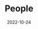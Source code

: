 ---
title: People
date: 2022-10-24

type: landing

sections:
  - block: people
    content:
      title: Meet the Team
      # Choose which groups/teams of users to display.
      #   Edit `user_groups` in each user's profile to add them to one or more of these groups.
      user_groups:
          - Principal Investigator
          - Senior Investigators
          - Postdoctoral Fellows
          - PH.D.＆M.S. Students
          - i-Brain Office
          - Researchers
          - Grad Students
          - Administration
          - Visitors
      sort_by: Params.sequence_weight

      sort_ascending: true
    design:
      show_interests: false
      show_role: true
      show_social: true


  - block: markdown
    content:
      title: Alumni
      subtitle: Former members of our research group
      text: |
        <div style="overflow-x: auto; margin: 20px 0;">
          <table style="width: 100%; border-collapse: collapse; margin: 20px 0; font-size: 16px; box-shadow: 0 2px 8px rgba(0,0,0,0.1);">
            <thead>
              <tr style="background: linear-gradient(135deg, #4bb6ff 0%, #2563eb 100%); color: white;">
                <th style="padding: 15px; text-align: left; border: 1px solid #ddd; font-weight: 600;">NAME</th>
                <th style="padding: 15px; text-align: left; border: 1px solid #ddd; font-weight: 600;">CURRENT POSITION</th>
                <th style="padding: 15px; text-align: left; border: 1px solid #ddd; font-weight: 600;">UNIVERSITY/COMPANY</th>
              </tr>
            </thead>
            <tbody>
              <tr style="background-color: #f8f9fa;">
                <td style="padding: 12px 15px; border: 1px solid #ddd;">Agarwal, Ritesh</td>
                <td style="padding: 12px 15px; border: 1px solid #ddd;">Professor</td>
                <td style="padding: 12px 15px; border: 1px solid #ddd;">University of Pennsylvania Department of Materials Science & Engineering</td>
              </tr>
              <tr style="background-color: white;">
                <td style="padding: 12px 15px; border: 1px solid #ddd;">Ashby, Paul</td>
                <td style="padding: 12px 15px; border: 1px solid #ddd;">Staff Scientist, Imaging and Manipulation of Nanostructures</td>
                <td style="padding: 12px 15px; border: 1px solid #ddd;">Lawrence Berkeley National Laboratory Molecular Foundry</td>
              </tr>
              <tr style="background-color: #f8f9fa;">
                <td style="padding: 12px 15px; border: 1px solid #ddd;">Barrelet, Carl</td>
                <td style="padding: 12px 15px; border: 1px solid #ddd;">Head of Data Science</td>
                <td style="padding: 12px 15px; border: 1px solid #ddd;">KPMG Canada</td>
              </tr>
              <tr style="background-color: white;">
                <td style="padding: 12px 15px; border: 1px solid #ddd;">Bolle, Cristian</td>
                <td style="padding: 12px 15px; border: 1px solid #ddd;">Distinguished MTS</td>
                <td style="padding: 12px 15px; border: 1px solid #ddd;">Nokia Bell Labs</td>
              </tr>
              <tr style="background-color: #f8f9fa;">
                <td style="padding: 12px 15px; border: 1px solid #ddd;">Cahoon, James</td>
                <td style="padding: 12px 15px; border: 1px solid #ddd;">Associate Professor</td>
                <td style="padding: 12px 15px; border: 1px solid #ddd;">The University of North Carolina at Chapel Hill Department of Chemistry</td>
              </tr>
              <tr style="background-color: white;">
                <td style="padding: 12px 15px; border: 1px solid #ddd;">Cao, Anyuan</td>
                <td style="padding: 12px 15px; border: 1px solid #ddd;">Professor</td>
                <td style="padding: 12px 15px; border: 1px solid #ddd;">Peking University Department of Advanced Materials and Nanotechnology</td>
              </tr>
              <tr style="background-color: #f8f9fa;">
                <td style="padding: 12px 15px; border: 1px solid #ddd;">Carnahan, Edmund</td>
                <td style="padding: 12px 15px; border: 1px solid #ddd;">Research Fellow</td>
                <td style="padding: 12px 15px; border: 1px solid #ddd;">The Dow Chemical Company</td>
              </tr>
              <tr style="background-color: white;">
                <td style="padding: 12px 15px; border: 1px solid #ddd;">Casanova, Didier</td>
                <td style="padding: 12px 15px; border: 1px solid #ddd;">Associate Principal</td>
                <td style="padding: 12px 15px; border: 1px solid #ddd;">McKinsey & Company</td>
              </tr>
              <tr style="background-color: #f8f9fa;">
                <td style="padding: 12px 15px; border: 1px solid #ddd;">Chen, Chia-Chun (Jay)</td>
                <td style="padding: 12px 15px; border: 1px solid #ddd;">Professor</td>
                <td style="padding: 12px 15px; border: 1px solid #ddd;">National Taiwan Normal University Department of Chemistry</td>
              </tr>
              <tr style="background-color: white;">
                <td style="padding: 12px 15px; border: 1px solid #ddd;">Chen, Liwei</td>
                <td style="padding: 12px 15px; border: 1px solid #ddd;">Professor</td>
                <td style="padding: 12px 15px; border: 1px solid #ddd;">Chinese Academy of Sciences Suzhou Institute of Nano-Tech and Nano-Bionics</td>
              </tr>
              <tr style="background-color: #f8f9fa;">
                <td style="padding: 12px 15px; border: 1px solid #ddd;">Cheung, Barry Chin Li</td>
                <td style="padding: 12px 15px; border: 1px solid #ddd;">Associate Professor</td>
                <td style="padding: 12px 15px; border: 1px solid #ddd;">University of Nebraska, Lincoln Department of Chemistry, Nebraska Center for Materials and Nanoscience</td>
              </tr>
              <tr style="background-color: white;">
                <td style="padding: 12px 15px; border: 1px solid #ddd;">Choe, Hwan Sung</td>
                <td style="padding: 12px 15px; border: 1px solid #ddd;">Process Engineer 4</td>
                <td style="padding: 12px 15px; border: 1px solid #ddd;">Lam Research</td>
              </tr>
              <tr style="background-color: #f8f9fa;">
                <td style="padding: 12px 15px; border: 1px solid #ddd;">Cohen-Karni, Tzahi</td>
                <td style="padding: 12px 15px; border: 1px solid #ddd;">Associate Professor</td>
                <td style="padding: 12px 15px; border: 1px solid #ddd;">Carnegie Mellon University Department of Biomedical Engineering</td>
              </tr>
              <tr style="background-color: white;">
                <td style="padding: 12px 15px; border: 1px solid #ddd;">Cui, Yi</td>
                <td style="padding: 12px 15px; border: 1px solid #ddd;">Professor</td>
                <td style="padding: 12px 15px; border: 1px solid #ddd;">Stanford University Department of Materials Science & Engineering</td>
              </tr>
              <tr style="background-color: #f8f9fa;">
                <td style="padding: 12px 15px; border: 1px solid #ddd;">Dai, Hongjie</td>
                <td style="padding: 12px 15px; border: 1px solid #ddd;">Professor</td>
                <td style="padding: 12px 15px; border: 1px solid #ddd;">Stanford University Department of Chemistry</td>
              </tr>
              <tr style="background-color: white;">
                <td style="padding: 12px 15px; border: 1px solid #ddd;">Dai, Xiaochuan</td>
                <td style="padding: 12px 15px; border: 1px solid #ddd;">Assistant Professor</td>
                <td style="padding: 12px 15px; border: 1px solid #ddd;">Tsinghua University Department of Biomedical Engineering, School of Medicine</td>
              </tr>
              <tr style="background-color: #f8f9fa;">
                <td style="padding: 12px 15px; border: 1px solid #ddd;">Deng, Bing</td>
                <td style="padding: 12px 15px; border: 1px solid #ddd;">Postdoctoral Fellow</td>
                <td style="padding: 12px 15px; border: 1px solid #ddd;">Rice University Department of Chemistry</td>
              </tr>
              <tr style="background-color: white;">
                <td style="padding: 12px 15px; border: 1px solid #ddd;">Dong, Yajie</td>
                <td style="padding: 12px 15px; border: 1px solid #ddd;">Assistant Professor</td>
                <td style="padding: 12px 15px; border: 1px solid #ddd;">University of Central Florida NanoScience Technology Center</td>
              </tr>
              <tr style="background-color: #f8f9fa;">
                <td style="padding: 12px 15px; border: 1px solid #ddd;">Duan, Xiangfeng</td>
                <td style="padding: 12px 15px; border: 1px solid #ddd;">Professor</td>
                <td style="padding: 12px 15px; border: 1px solid #ddd;">University of California, Los Angeles Department of Chemistry & Biochemistry</td>
              </tr>
              <tr style="background-color: white;">
                <td style="padding: 12px 15px; border: 1px solid #ddd;">Duan, Xiaojie</td>
                <td style="padding: 12px 15px; border: 1px solid #ddd;">Associate Professor</td>
                <td style="padding: 12px 15px; border: 1px solid #ddd;">Peking University Department of Biomedical Engineering</td>
              </tr>
              <tr style="background-color: #f8f9fa;">
                <td style="padding: 12px 15px; border: 1px solid #ddd;">Fang, Ying</td>
                <td style="padding: 12px 15px; border: 1px solid #ddd;">Professor</td>
                <td style="padding: 12px 15px; border: 1px solid #ddd;">National Center for Nanoscience and Technology, China</td>
              </tr>
              <tr style="background-color: white;">
                <td style="padding: 12px 15px; border: 1px solid #ddd;">Friedman, Robin</td>
                <td style="padding: 12px 15px; border: 1px solid #ddd;">Director of Technology</td>
                <td style="padding: 12px 15px; border: 1px solid #ddd;">View, Inc</td>
              </tr>
              <tr style="background-color: #f8f9fa;">
                <td style="padding: 12px 15px; border: 1px solid #ddd;">Frisbie, C. Daniel</td>
                <td style="padding: 12px 15px; border: 1px solid #ddd;">Professor</td>
                <td style="padding: 12px 15px; border: 1px solid #ddd;">University of Minnesota Department of Chemical Engineering & Materials Science</td>
              </tr>
              <tr style="background-color: white;">
                <td style="padding: 12px 15px; border: 1px solid #ddd;">Fu, Tian-Ming</td>
                <td style="padding: 12px 15px; border: 1px solid #ddd;">Postdoctoral Associate</td>
                <td style="padding: 12px 15px; border: 1px solid #ddd;">HHMI Janelia Research Campus</td>
              </tr>
              <tr style="background-color: #f8f9fa;">
                <td style="padding: 12px 15px; border: 1px solid #ddd;">Gao, Ning</td>
                <td style="padding: 12px 15px; border: 1px solid #ddd;">-</td>
                <td style="padding: 12px 15px; border: 1px solid #ddd;">-</td>
              </tr>
              <tr style="background-color: white;">
                <td style="padding: 12px 15px; border: 1px solid #ddd;">Gao, Ruixuan</td>
                <td style="padding: 12px 15px; border: 1px solid #ddd;">Postdoctoral Associate</td>
                <td style="padding: 12px 15px; border: 1px solid #ddd;">Massachusetts Institute of Technology Media Lab and McGovern Institute; Departments of Biological Engineering and Brain and Cognitive Sciences</td>
              </tr>
              <tr style="background-color: #f8f9fa;">
                <td style="padding: 12px 15px; border: 1px solid #ddd;">Gao, Teng</td>
                <td style="padding: 12px 15px; border: 1px solid #ddd;">Professor</td>
                <td style="padding: 12px 15px; border: 1px solid #ddd;">National Center for Nanoscience and Technology, China</td>
              </tr>
              <tr style="background-color: white;">
                <td style="padding: 12px 15px; border: 1px solid #ddd;">Gao, Xuan</td>
                <td style="padding: 12px 15px; border: 1px solid #ddd;">Professor</td>
                <td style="padding: 12px 15px; border: 1px solid #ddd;">Case Western Reserve University Department of Physics</td>
              </tr>
              <tr style="background-color: #f8f9fa;">
                <td style="padding: 12px 15px; border: 1px solid #ddd;">Gong, Jian Ru</td>
                <td style="padding: 12px 15px; border: 1px solid #ddd;">Professor</td>
                <td style="padding: 12px 15px; border: 1px solid #ddd;">National Center for Nanoscience and Technology, China Physical Chemistry</td>
              </tr>
              <tr style="background-color: white;">
                <td style="padding: 12px 15px; border: 1px solid #ddd;">Gradecak, Silvija</td>
                <td style="padding: 12px 15px; border: 1px solid #ddd;">Professor</td>
                <td style="padding: 12px 15px; border: 1px solid #ddd;">Massachusetts Institute of Technology Department of Materials Science & Engineering</td>
              </tr>
              <tr style="background-color: #f8f9fa;">
                <td style="padding: 12px 15px; border: 1px solid #ddd;">Greytak, Andrew</td>
                <td style="padding: 12px 15px; border: 1px solid #ddd;">Associate Professor</td>
                <td style="padding: 12px 15px; border: 1px solid #ddd;">University of South Carolina Department of Chemistry and Biochemistry</td>
              </tr>
              <tr style="background-color: white;">
                <td style="padding: 12px 15px; border: 1px solid #ddd;">Gudiksen, Mark</td>
                <td style="padding: 12px 15px; border: 1px solid #ddd;">Co-founder and Partner</td>
                <td style="padding: 12px 15px; border: 1px solid #ddd;">Circularis Partners LLC</td>
              </tr>
              <tr style="background-color: #f8f9fa;">
                <td style="padding: 12px 15px; border: 1px solid #ddd;">Hafner, Jason</td>
                <td style="padding: 12px 15px; border: 1px solid #ddd;">Professor</td>
                <td style="padding: 12px 15px; border: 1px solid #ddd;">Rice University Department of Physics & Astronomy/Department of Chemistry</td>
              </tr>
              <tr style="background-color: white;">
                <td style="padding: 12px 15px; border: 1px solid #ddd;">Hahm, Jong-in</td>
                <td style="padding: 12px 15px; border: 1px solid #ddd;">Professor</td>
                <td style="padding: 12px 15px; border: 1px solid #ddd;">Georgetown University Department of Chemistry</td>
              </tr>
              <tr style="background-color: #f8f9fa;">
                <td style="padding: 12px 15px; border: 1px solid #ddd;">Hata, Kenji</td>
                <td style="padding: 12px 15px; border: 1px solid #ddd;">Director</td>
                <td style="padding: 12px 15px; border: 1px solid #ddd;">National Institute of Advanced Industrial Science & Technology (AIST), CNT-Application Research Center</td>
              </tr>
              <tr style="background-color: white;">
                <td style="padding: 12px 15px; border: 1px solid #ddd;">Hayden, Oliver</td>
                <td style="padding: 12px 15px; border: 1px solid #ddd;">Professor</td>
                <td style="padding: 12px 15px; border: 1px solid #ddd;">Technical University of Munich Electrical and Computer Engineering</td>
              </tr>
              <tr style="background-color: #f8f9fa;">
                <td style="padding: 12px 15px; border: 1px solid #ddd;">Hong, Guosong</td>
                <td style="padding: 12px 15px; border: 1px solid #ddd;">Assistant Professor</td>
                <td style="padding: 12px 15px; border: 1px solid #ddd;">Stanford University Department of Materials Science & Engineering</td>
              </tr>
              <tr style="background-color: white;">
                <td style="padding: 12px 15px; border: 1px solid #ddd;">Hu, Jiangtao</td>
                <td style="padding: 12px 15px; border: 1px solid #ddd;">Marketing Director</td>
                <td style="padding: 12px 15px; border: 1px solid #ddd;">Lam Research</td>
              </tr>
              <tr style="background-color: #f8f9fa;">
                <td style="padding: 12px 15px; border: 1px solid #ddd; font-weight: 500;">Hu, Jinsong</td>
                <td style="padding: 12px 15px; border: 1px solid #ddd;">Professor</td>
                <td style="padding: 12px 15px; border: 1px solid #ddd;">Key Laboratory of Molecular Nanostructure and Nanotechnology Institute of Chemistry, Chinese Academy of Sciences</td>
              </tr>
              <tr style="background-color: white;">
                <td style="padding: 12px 15px; border: 1px solid #ddd; font-weight: 500;">Hu, Yongjie</td>
                <td style="padding: 12px 15px; border: 1px solid #ddd;">Associate Professor</td>
                <td style="padding: 12px 15px; border: 1px solid #ddd;">University of California, Los Angeles Department of Mechanical & Aerospace Engineering</td>
              </tr>
              <tr style="background-color: #f8f9fa;">
                <td style="padding: 12px 15px; border: 1px solid #ddd; font-weight: 500;">Huang, Yu</td>
                <td style="padding: 12px 15px; border: 1px solid #ddd;">Professor</td>
                <td style="padding: 12px 15px; border: 1px solid #ddd;">University of California, Los Angeles Department of Materials Science & Engineering</td>
              </tr>
              <tr style="background-color: white;">
                <td style="padding: 12px 15px; border: 1px solid #ddd; font-weight: 500;">Javey, Ali</td>
                <td style="padding: 12px 15px; border: 1px solid #ddd;">Professor</td>
                <td style="padding: 12px 15px; border: 1px solid #ddd;">University of California, Berkeley Department of Electrical Engineering & Computer Science</td>
              </tr>
              <tr style="background-color: #f8f9fa;">
                <td style="padding: 12px 15px; border: 1px solid #ddd; font-weight: 500;">Jiang, Xiaocheng</td>
                <td style="padding: 12px 15px; border: 1px solid #ddd;">Assistant Professor</td>
                <td style="padding: 12px 15px; border: 1px solid #ddd;">Tufts University Department of Biomedical Engineering</td>
              </tr>
              <tr style="background-color: white;">
                <td style="padding: 12px 15px; border: 1px solid #ddd; font-weight: 500;">Jin, Song</td>
                <td style="padding: 12px 15px; border: 1px solid #ddd;">Professor</td>
                <td style="padding: 12px 15px; border: 1px solid #ddd;">University of Wisconsin-Madison Department of Chemistry</td>
              </tr>
              <tr style="background-color: #f8f9fa;">
                <td style="padding: 12px 15px; border: 1px solid #ddd; font-weight: 500;">Joselevich, Ernesto</td>
                <td style="padding: 12px 15px; border: 1px solid #ddd;">Professor</td>
                <td style="padding: 12px 15px; border: 1px solid #ddd;">Weizmann Institute of Science, Israel Department of Materials and Interfaces</td>
              </tr>
              <tr style="background-color: white;">
                <td style="padding: 12px 15px; border: 1px solid #ddd; font-weight: 500;">Kelty, Stephen</td>
                <td style="padding: 12px 15px; border: 1px solid #ddd;">Professor</td>
                <td style="padding: 12px 15px; border: 1px solid #ddd;">Seton Hall University Department of Chemistry & Biochemistry</td>
              </tr>
              <tr style="background-color: #f8f9fa;">
                <td style="padding: 12px 15px; border: 1px solid #ddd; font-weight: 500;">Kempa, Thomas</td>
                <td style="padding: 12px 15px; border: 1px solid #ddd;">Assistant Professor</td>
                <td style="padding: 12px 15px; border: 1px solid #ddd;">Johns Hopkins University Department of Chemistry</td>
              </tr>
              <tr style="background-color: white;">
                <td style="padding: 12px 15px; border: 1px solid #ddd; font-weight: 500;">Kim, Philip</td>
                <td style="padding: 12px 15px; border: 1px solid #ddd;">Professor</td>
                <td style="padding: 12px 15px; border: 1px solid #ddd;">Harvard University Department of Physics</td>
              </tr>
              <tr style="background-color: #f8f9fa;">
                <td style="padding: 12px 15px; border: 1px solid #ddd; font-weight: 500;">Kim, Sun Kyung</td>
                <td style="padding: 12px 15px; border: 1px solid #ddd;">Associate Professor</td>
                <td style="padding: 12px 15px; border: 1px solid #ddd;">Kyung Hee University Department of Applied Physics</td>
              </tr>
              <tr style="background-color: white;">
                <td style="padding: 12px 15px; border: 1px solid #ddd; font-weight: 500;">Lauhon, Lincoln</td>
                <td style="padding: 12px 15px; border: 1px solid #ddd;">Professor; Associate Chair</td>
                <td style="padding: 12px 15px; border: 1px solid #ddd;">Northwestern University Department of Materials Science & Engineering</td>
              </tr>
              <tr style="background-color: #f8f9fa;">
                <td style="padding: 12px 15px; border: 1px solid #ddd; font-weight: 500;">Lee, Jae-Hyun</td>
                <td style="padding: 12px 15px; border: 1px solid #ddd;">Assistant Professor</td>
                <td style="padding: 12px 15px; border: 1px solid #ddd;">Yonsei University IBS Center for Nanomedicine</td>
              </tr>
              <tr style="background-color: white;">
                <td style="padding: 12px 15px; border: 1px solid #ddd; font-weight: 500;">Lee, Jongha</td>
                <td style="padding: 12px 15px; border: 1px solid #ddd;">Postdoctoral Fellow</td>
                <td style="padding: 12px 15px; border: 1px solid #ddd;">Harvard University Applied Physics</td>
              </tr>
              <tr style="background-color: #f8f9fa;">
                <td style="padding: 12px 15px; border: 1px solid #ddd; font-weight: 500;">Lee, Jung Min</td>
                <td style="padding: 12px 15px; border: 1px solid #ddd;">Postdoctoral Fellow</td>
                <td style="padding: 12px 15px; border: 1px solid #ddd;">Korea University Department of Physics</td>
              </tr>
              <tr style="background-color: white;">
                <td style="padding: 12px 15px; border: 1px solid #ddd; font-weight: 500;">Li, Yat</td>
                <td style="padding: 12px 15px; border: 1px solid #ddd;">Professor</td>
                <td style="padding: 12px 15px; border: 1px solid #ddd;">University of California, Santa Cruz Department of Chemistry & Biochemistry</td>
              </tr>
              <tr style="background-color: #f8f9fa;">
                <td style="padding: 12px 15px; border: 1px solid #ddd; font-weight: 500;">Li, Yonghong</td>
                <td style="padding: 12px 15px; border: 1px solid #ddd;">Research Scientist</td>
                <td style="padding: 12px 15px; border: 1px solid #ddd;">Texas Instruments</td>
              </tr>
              <tr style="background-color: white;">
                <td style="padding: 12px 15px; border: 1px solid #ddd; font-weight: 500;">Lin, Dingchang</td>
                <td style="padding: 12px 15px; border: 1px solid #ddd;">Assistant Professor</td>
                <td style="padding: 12px 15px; border: 1px solid #ddd;">Johns Hopkins University</td>
              </tr>
              <tr style="background-color: #f8f9fa;">
                <td style="padding: 12px 15px; border: 1px solid #ddd; font-weight: 500;">Lin, Keng-hui</td>
                <td style="padding: 12px 15px; border: 1px solid #ddd;">Associate Research Fellow</td>
                <td style="padding: 12px 15px; border: 1px solid #ddd;">Academia Sinica, Taiwan Institute of Physics</td>
              </tr>
              <tr style="background-color: white;">
                <td style="padding: 12px 15px; border: 1px solid #ddd; font-weight: 500;">Liu, Jia</td>
                <td style="padding: 12px 15px; border: 1px solid #ddd;">Assistant Professor</td>
                <td style="padding: 12px 15px; border: 1px solid #ddd;">Harvard University School of Engineering and Applied Sciences</td>
              </tr>
              <tr style="background-color: #f8f9fa;">
                <td style="padding: 12px 15px; border: 1px solid #ddd; font-weight: 500;">Liu, Jie</td>
                <td style="padding: 12px 15px; border: 1px solid #ddd;">Professor</td>
                <td style="padding: 12px 15px; border: 1px solid #ddd;">Duke University Department of Chemistry</td>
              </tr>
              <tr style="background-color: white;">
                <td style="padding: 12px 15px; border: 1px solid #ddd; font-weight: 500;">Lu, Wei</td>
                <td style="padding: 12px 15px; border: 1px solid #ddd;">Professor</td>
                <td style="padding: 12px 15px; border: 1px solid #ddd;">University of Michigan-Ann Arbor Department of Electrical Engineering & Computer Science</td>
              </tr>
              <tr style="background-color: #f8f9fa;">
                <td style="padding: 12px 15px; border: 1px solid #ddd; font-weight: 500;">Mankin, Max</td>
                <td style="padding: 12px 15px; border: 1px solid #ddd;">Co-founder and Chief Technology Officer</td>
                <td style="padding: 12px 15px; border: 1px solid #ddd;">Modern Electron Inc.</td>
              </tr>
              <tr style="background-color: white;">
                <td style="padding: 12px 15px; border: 1px solid #ddd; font-weight: 500;">McAlpine, Michael</td>
                <td style="padding: 12px 15px; border: 1px solid #ddd;">Professor</td>
                <td style="padding: 12px 15px; border: 1px solid #ddd;">University of Minnesota Department of Mechanical Engineering</td>
              </tr>
              <tr style="background-color: #f8f9fa;">
                <td style="padding: 12px 15px; border: 1px solid #ddd; font-weight: 500;">Morales, Alfredo</td>
                <td style="padding: 12px 15px; border: 1px solid #ddd;">Manager</td>
                <td style="padding: 12px 15px; border: 1px solid #ddd;">Sandia National Laboratories Radiation and Nuclear Detection Materials and Analysis</td>
              </tr>
              <tr style="background-color: white;">
                <td style="padding: 12px 15px; border: 1px solid #ddd; font-weight: 500;">Nam, SungWoo</td>
                <td style="padding: 12px 15px; border: 1px solid #ddd;">Associate Professor</td>
                <td style="padding: 12px 15px; border: 1px solid #ddd;">University of Illinois at Urbana-Champaign Department of Mechanical Science and Engineering</td>
              </tr>
              <tr style="background-color: #f8f9fa;">
                <td style="padding: 12px 15px; border: 1px solid #ddd; font-weight: 500;">Nelson, Erik</td>
                <td style="padding: 12px 15px; border: 1px solid #ddd;">Director|Optoelectronic Devices</td>
                <td style="padding: 12px 15px; border: 1px solid #ddd;">Fathom Computing</td>
              </tr>
              <tr style="background-color: white;">
                <td style="padding: 12px 15px; border: 1px solid #ddd; font-weight: 500;">Niu, Chunming</td>
                <td style="padding: 12px 15px; border: 1px solid #ddd;">Professor</td>
                <td style="padding: 12px 15px; border: 1px solid #ddd;">Xi'an Jiaotong University Center of Nanomaterials for Renewable Energy</td>
              </tr>
              <tr style="background-color: #f8f9fa;">
                <td style="padding: 12px 15px; border: 1px solid #ddd; font-weight: 500;">No, You-Shin</td>
                <td style="padding: 12px 15px; border: 1px solid #ddd;">Assistant Professor</td>
                <td style="padding: 12px 15px; border: 1px solid #ddd;">Konkuk University Department of Physics</td>
              </tr>
              <tr style="background-color: white;">
                <td style="padding: 12px 15px; border: 1px solid #ddd; font-weight: 500;">Noy, Aleksandr</td>
                <td style="padding: 12px 15px; border: 1px solid #ddd;">Associate Adjunct Professor</td>
                <td style="padding: 12px 15px; border: 1px solid #ddd;">University of California, Merced; School of Natural Sciences</td>
              </tr>
              <tr style="background-color: #f8f9fa;">
                <td style="padding: 12px 15px; border: 1px solid #ddd; font-weight: 500;">Odom, Teri</td>
                <td style="padding: 12px 15px; border: 1px solid #ddd;">Professor</td>
                <td style="padding: 12px 15px; border: 1px solid #ddd;">Northwestern University Department of Chemistry</td>
              </tr>
              <tr style="background-color: white;">
                <td style="padding: 12px 15px; border: 1px solid #ddd; font-weight: 500;">Oosterkamp, Tjerk</td>
                <td style="padding: 12px 15px; border: 1px solid #ddd;">Professor</td>
                <td style="padding: 12px 15px; border: 1px solid #ddd;">Leiden University, Netherlands Department of Physics</td>
              </tr>
              <tr style="background-color: #f8f9fa;">
                <td style="padding: 12px 15px; border: 1px solid #ddd; font-weight: 500;">Ouyang, Min</td>
                <td style="padding: 12px 15px; border: 1px solid #ddd;">Professor</td>
                <td style="padding: 12px 15px; border: 1px solid #ddd;">University of Maryland Department of Physics</td>
              </tr>
              <tr style="background-color: white;">
                <td style="padding: 12px 15px; border: 1px solid #ddd; font-weight: 500;">Park, Hong-Gyu</td>
                <td style="padding: 12px 15px; border: 1px solid #ddd;">Professor</td>
                <td style="padding: 12px 15px; border: 1px solid #ddd;">Korea University Department of Physics</td>
              </tr>
              <tr style="background-color: #f8f9fa;">
                <td style="padding: 12px 15px; border: 1px solid #ddd; font-weight: 500;">Park, Jang-Ung</td>
                <td style="padding: 12px 15px; border: 1px solid #ddd;">Associate Professor</td>
                <td style="padding: 12px 15px; border: 1px solid #ddd;">Yonsei University Department of Materials Science and Engineering</td>
              </tr>
              <tr style="background-color: white;">
                <td style="padding: 12px 15px; border: 1px solid #ddd; font-weight: 500;">Park, Won Il</td>
                <td style="padding: 12px 15px; border: 1px solid #ddd;">Professor</td>
                <td style="padding: 12px 15px; border: 1px solid #ddd;">Hanyang University, Korea Division of Materials Science & Engineering</td>
              </tr>
              <tr style="background-color: #f8f9fa;">
                <td style="padding: 12px 15px; border: 1px solid #ddd; font-weight: 500;">Patolsky, Fernando</td>
                <td style="padding: 12px 15px; border: 1px solid #ddd;">Associate Professor</td>
                <td style="padding: 12px 15px; border: 1px solid #ddd;">Tel Aviv University, Israel School of Chemistry</td>
              </tr>
              <tr style="background-color: white;">
                <td style="padding: 12px 15px; border: 1px solid #ddd; font-weight: 500;">Qi, Yue</td>
                <td style="padding: 12px 15px; border: 1px solid #ddd;">Research Assistant Professor</td>
                <td style="padding: 12px 15px; border: 1px solid #ddd;">Peking University College of Chemistry and Molecular Engineering</td>
              </tr>
              <tr style="background-color: #f8f9fa;">
                <td style="padding: 12px 15px; border: 1px solid #ddd; font-weight: 500;">Qian, Fang</td>
                <td style="padding: 12px 15px; border: 1px solid #ddd;">Research Staff</td>
                <td style="padding: 12px 15px; border: 1px solid #ddd;">Lawrence Livermore National Laboratory Materials Science Division</td>
              </tr>
              <tr style="background-color: white;">
                <td style="padding: 12px 15px; border: 1px solid #ddd; font-weight: 500;">Qiao, Zheng-Ping</td>
                <td style="padding: 12px 15px; border: 1px solid #ddd;">Associate Professor</td>
                <td style="padding: 12px 15px; border: 1px solid #ddd;">Sun Yat-Sen University Department of Chemistry & Chemical Engineering</td>
              </tr>
              <tr style="background-color: #f8f9fa;">
                <td style="padding: 12px 15px; border: 1px solid #ddd; font-weight: 500;">Qing, Quan</td>
                <td style="padding: 12px 15px; border: 1px solid #ddd;">Associate Professor</td>
                <td style="padding: 12px 15px; border: 1px solid #ddd;">Arizona State University Department of Physics/The Biodesign Institute</td>
              </tr>
              <tr style="background-color: white;">
                <td style="padding: 12px 15px; border: 1px solid #ddd; font-weight: 500;">Radovanovic, Pavle</td>
                <td style="padding: 12px 15px; border: 1px solid #ddd;">Professor</td>
                <td style="padding: 12px 15px; border: 1px solid #ddd;">University of Waterloo, Canada Department of Chemistry</td>
              </tr>
              <tr style="background-color: #f8f9fa;">
                <td style="padding: 12px 15px; border: 1px solid #ddd; font-weight: 500;">Rueckes, Thomas</td>
                <td style="padding: 12px 15px; border: 1px solid #ddd;">Chief Technical Officer</td>
                <td style="padding: 12px 15px; border: 1px solid #ddd;">Nantero, Inc.</td>
              </tr>
              <tr style="background-color: white;">
                <td style="padding: 12px 15px; border: 1px solid #ddd; font-weight: 500;">Schuhmann, Thomas</td>
                <td style="padding: 12px 15px; border: 1px solid #ddd;">Technology Prospector</td>
                <td style="padding: 12px 15px; border: 1px solid #ddd;">X – The Moonshot Factory</td>
              </tr>
              <tr style="background-color: #f8f9fa;">
                <td style="padding: 12px 15px; border: 1px solid #ddd; font-weight: 500;">Sheehan, Paul</td>
                <td style="padding: 12px 15px; border: 1px solid #ddd;">Program Manager, Biological Technologies Office</td>
                <td style="padding: 12px 15px; border: 1px solid #ddd;">Defense Advanced Research Projects Agency</td>
              </tr>
              <tr style="background-color: white;">
                <td style="padding: 12px 15px; border: 1px solid #ddd; font-weight: 500;">Shim, Wooyoung</td>
                <td style="padding: 12px 15px; border: 1px solid #ddd;">Associate Professor</td>
                <td style="padding: 12px 15px; border: 1px solid #ddd;">Yonsei University Department of Materials Science and Engineering</td>
              </tr>
              <tr style="background-color: #f8f9fa;">
                <td style="padding: 12px 15px; border: 1px solid #ddd; font-weight: 500;">Smith, David</td>
                <td style="padding: 12px 15px; border: 1px solid #ddd;">Professor</td>
                <td style="padding: 12px 15px; border: 1px solid #ddd;">University of Southampton Nanomaterials Group</td>
              </tr>
              <tr style="background-color: white;">
                <td style="padding: 12px 15px; border: 1px solid #ddd; font-weight: 500;">Stevens, Andrew</td>
                <td style="padding: 12px 15px; border: 1px solid #ddd;">Managing Director</td>
                <td style="padding: 12px 15px; border: 1px solid #ddd;">DC Energy</td>
              </tr>
              <tr style="background-color: #f8f9fa;">
                <td style="padding: 12px 15px; border: 1px solid #ddd; font-weight: 500;">Strehle, Steffen</td>
                <td style="padding: 12px 15px; border: 1px solid #ddd;">Professor</td>
                <td style="padding: 12px 15px; border: 1px solid #ddd;">Ilmenau University of Technology Department of Mechanical Engineering Microsystems Technology</td>
              </tr>
              <tr style="background-color: white;">
                <td style="padding: 12px 15px; border: 1px solid #ddd; font-weight: 500;">Tian, Bozhi</td>
                <td style="padding: 12px 15px; border: 1px solid #ddd;">Associate Professor</td>
                <td style="padding: 12px 15px; border: 1px solid #ddd;">University of Chicago Department of Chemistry</td>
              </tr>
            </tbody>
          </table>
        </div>
        
        ---
       
    design:
      show_interests: false
      show_role: true
      show_social: true
      columns: '1'
      background:
        color: '#ffffff'
---
